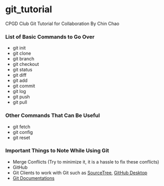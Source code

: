 # git_tutorial
CPGD Club Git Tutorial for Collaboration
By Chin Chao

### List of Basic Commands to Go Over
- git init
- git clone
- git branch
- git checkout
- git status
- git diff
- git add
- git commit
- git log
- git push
- git pull

### Other Commands That Can Be Useful
- git fetch
- git config
- git reset

### Important Things to Note While Using Git
- Merge Conflicts (Try to minimize it, it is a hassle to fix these conflicts)
- GitHub
- Git Clients to work with Git such as [SourceTree](https://www.sourcetreeapp.com/), [GitHub Desktop](https://desktop.github.com/)
- [Git Documentations](https://git-scm.com/docs)
